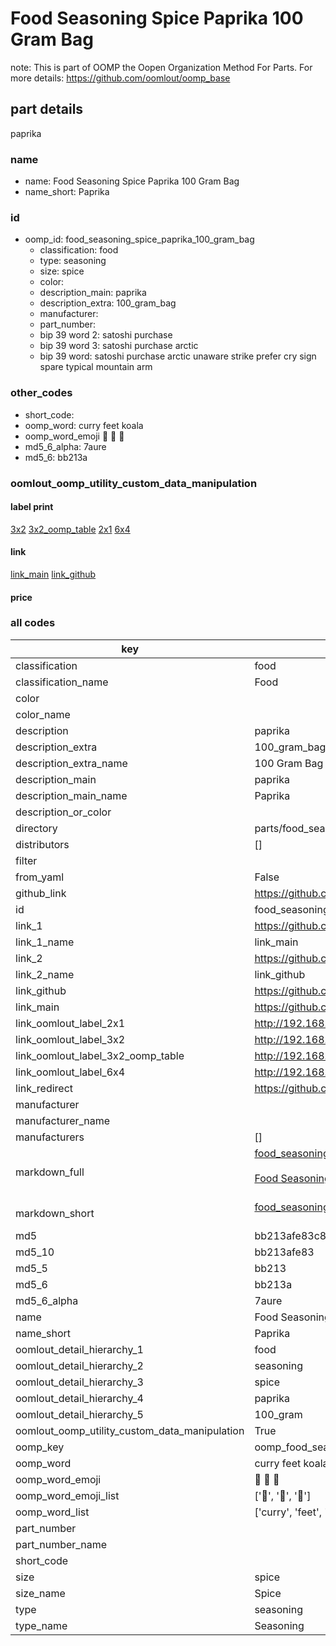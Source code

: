 # Food Seasoning Spice Paprika 100 Gram Bag  

note: This is part of OOMP the Oopen Organization Method For Parts. For more details: https://github.com/oomlout/oomp_base

##  part details
  



paprika



### name
* name: Food Seasoning Spice Paprika 100 Gram Bag
* name_short: Paprika
### id
* oomp_id: food_seasoning_spice_paprika_100_gram_bag
  * classification: food
  * type: seasoning
  * size: spice
  * color: 
  * description_main: paprika
  * description_extra: 100_gram_bag
  * manufacturer: 
  * part_number: 
  * bip 39 word 2: satoshi purchase
  * bip 39 word 3: satoshi purchase arctic
  * bip 39 word: satoshi purchase arctic unaware strike prefer cry sign spare typical mountain arm

### other_codes
* short_code: 
* oomp_word: curry feet koala
* oomp_word_emoji :curry: :feet: :koala:
* md5_6_alpha: 7aure
* md5_6: bb213a






### oomlout_oomp_utility_custom_data_manipulation
#### label print
[3x2](http://192.168.1.245:1112/?label=oomp%207aure)
[3x2_oomp_table](http://192.168.1.108:1112/?label=oomp%207aure)
[2x1](http://192.168.1.242:1112/?label=oomp%207aure)
[6x4](http://192.168.1.55:1112/?label=oomp%207aure)    

#### link

[link_main](https://github.com/oomlout/oomlout_oomp_version_1_messy/tree/main/parts/food_seasoning_spice_paprika_100_gram_bag) [link_github](https://github.com/oomlout/oomlout_oomp_version_1_messy/tree/main/parts/food_seasoning_spice_paprika_100_gram_bag)                             

#### price







### all codes 
| key | value |  
| --- | --- |  
| classification | food |  
| classification_name | Food |  
| color |  |  
| color_name |  |  
| description | paprika |  
| description_extra | 100_gram_bag |  
| description_extra_name | 100 Gram Bag |  
| description_main | paprika |  
| description_main_name | Paprika |  
| description_or_color |   |  
| directory | parts/food_seasoning_spice_paprika_100_gram_bag |  
| distributors | [] |  
| filter |  |  
| from_yaml | False |  
| github_link | https://github.com/oomlout/oomlout_oomp_part_src/tree/main/parts/food_seasoning_spice_paprika_100_gram_bag |  
| id | food_seasoning_spice_paprika_100_gram_bag |  
| link_1 | https://github.com/oomlout/oomlout_oomp_version_1_messy/tree/main/parts/food_seasoning_spice_paprika_100_gram_bag |  
| link_1_name | link_main |  
| link_2 | https://github.com/oomlout/oomlout_oomp_version_1_messy/tree/main/parts/food_seasoning_spice_paprika_100_gram_bag |  
| link_2_name | link_github |  
| link_github | https://github.com/oomlout/oomlout_oomp_version_1_messy/tree/main/parts/food_seasoning_spice_paprika_100_gram_bag |  
| link_main | https://github.com/oomlout/oomlout_oomp_version_1_messy/tree/main/parts/food_seasoning_spice_paprika_100_gram_bag |  
| link_oomlout_label_2x1 | http://192.168.1.242:1112/?label=oomp%207aure |  
| link_oomlout_label_3x2 | http://192.168.1.245:1112/?label=oomp%207aure |  
| link_oomlout_label_3x2_oomp_table | http://192.168.1.108:1112/?label=oomp%207aure |  
| link_oomlout_label_6x4 | http://192.168.1.55:1112/?label=oomp%207aure |  
| link_redirect | https://github.com/oomlout/oomlout_oomp_version_1_messy/tree/main/parts/food_seasoning_spice_paprika_100_gram_bag |  
| manufacturer |  |  
| manufacturer_name |  |  
| manufacturers | [] |  
| markdown_full | [food_seasoning_spice_paprika_100_gram_bag](none)<br>[](none)<br>[Food Seasoning Spice Paprika 100 Gram Bag](none)<br><br> |  
| markdown_short | [food_seasoning_spice_paprika_100_gram_bag](none)<br><br> |  
| md5 | bb213afe83c846a6a76b8ec6166b8dfb |  
| md5_10 | bb213afe83 |  
| md5_5 | bb213 |  
| md5_6 | bb213a |  
| md5_6_alpha | 7aure |  
| name | Food Seasoning Spice Paprika 100 Gram Bag |  
| name_short | Paprika |  
| oomlout_detail_hierarchy_1 | food |  
| oomlout_detail_hierarchy_2 | seasoning |  
| oomlout_detail_hierarchy_3 | spice |  
| oomlout_detail_hierarchy_4 | paprika |  
| oomlout_detail_hierarchy_5 | 100_gram |  
| oomlout_oomp_utility_custom_data_manipulation | True |  
| oomp_key | oomp_food_seasoning_spice_paprika_100_gram_bag |  
| oomp_word | curry feet koala |  
| oomp_word_emoji | :curry: :feet: :koala: |  
| oomp_word_emoji_list | [':curry:', ':feet:', ':koala:'] |  
| oomp_word_list | ['curry', 'feet', 'koala'] |  
| part_number |  |  
| part_number_name |  |  
| short_code |  |  
| size | spice |  
| size_name | Spice |  
| type | seasoning |  
| type_name | Seasoning |  
